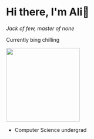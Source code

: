 # Hi there, I'm Ali👋

*Jack of few, master of none*

Currently bing chilling

<img src="https://user-images.githubusercontent.com/54055822/161075281-e0e340f4-e844-4375-8ea4-aa496b41be71.png" width = 200px height = 200px>


<!--
**somethingdevs/somethingdevs** is a ✨ _special_ ✨ repository because its `README.md` (this file) appears on your GitHub profile.

Here are some ideas to get you started:

- 🔭 I’m currently working on ...
- 🌱 I’m currently learning ...
- 👯 I’m looking to collaborate on ...
- 🤔 I’m looking for help with ...
- 💬 Ask me about ...
- 📫 How to reach me: ...
- 😄 Pronouns: ...
- ⚡ Fun fact: ...
-->

- Computer Science undergrad  
